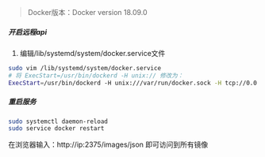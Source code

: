 
> Docker版本：Docker version 18.09.0

##### 开启远程api
1. 编辑/lib/systemd/system/docker.service文件
```sh
sudo vim /lib/systemd/system/docker.service
# 将 ExecStart=/usr/bin/dockerd -H unix:// 修改为：
ExecStart=/usr/bin/dockerd -H unix:///var/run/docker.sock -H tcp://0.0.0.0:2375
```
##### 重启服务
```sh
sudo systemctl daemon-reload
sudo service docker restart
```
在浏览器输入：http://ip:2375/images/json 即可访问到所有镜像
